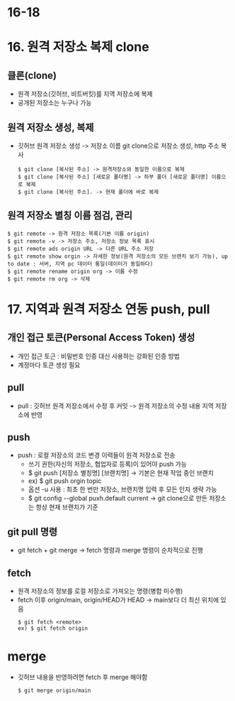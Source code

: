 # 16-18
# 16. 원격 저장소 복제 clone
## 클론(clone)
- 원격 저장소(깃허브, 비트버킷)를 지역 저장소에 복제
- 공개된 저장소는 누구나 가능


## 원격 저장소 생성, 복제
- 깃허브 원격 저장소 생성 -> 저장소 이름 git clone으로 저장소 생성, http 주소 복사
  ```
  $ git clone [복사된 주소] -> 원격저장소와 동일한 이름으로 복제
  $ git clone [복사된 주소] [새로운 폴더명] -> 하부 폴더 [새로운 폴더명] 이름으로 복제
  $ git clone [복사된 주소]. -> 현재 폴더에 바로 복제
  ```
## 원격 저장소 별칭 이름 점검, 관리
  ```
  $ git remote -> 원격 저장소 목록(기본 이름 origin)
  $ git remote -v -> 저장소 주소, 저장소 정보 목록 표시
  $ git remote ads origin URL -> 다른 URL 주소 저장
  $ git remote show orgin -> 자세한 정보(원격 저장소의 모든 브랜치 보기 가능), up to date : 서버, 지역 pc 데이터 통일(데이터가 동일하다)
  $ git remote rename origin org -> 이름 수정
  $ git remote rm org -> 삭제
  ```
# 17. 지역과 원격 저장소 연동 push, pull
## 개인 접근 토큰(Personal Access Token) 생성
- 개인 접근 토근 : 비밀번호 인증 대신 사용하는 강화된 인증 방법
- 계정마다 토큰 생성 필요
## pull
- pull : 깃허브 원격 저장소에서 수정 후 커밋 -> 원격 저장소의 수정 내용 지역 저장소에 반영
## push
- push : 로컬 저장소의 코드 변경 이력들이 원격 저장소로 전송
  - 쓰기 권한(자신의 저장소, 협업자로 등록)이 있어야 push 가능
  - $ git push [저장소 별칭명] [브랜치명] -> 기본은 현재 작업 중인 브랜치
  - ex) $ git push orgin topic
  - 옵션 -u 사용 : 최초 한 번만 저장소, 브랜치명 입력 후 모든 인자 생략 가능
  - $ git config --global puxh.default current -> git clone으로 만든 저장소는 항상 현재 브랜치가 기준
## git pull 명령
-  git fetch + git merge -> fetch 명령과 merge 명령이 순차적으로 진행

## fetch
- 원격 저장소의 정보를 로컬 저장소로 가져오는 명령(병합 미수행)
- fetch 이후 origin/main, origin/HEAD가 HEAD -> main보다  더 최신 위치에 있음
   ```
   $ git fetch <remote>
   ex) $ git fetch origin
  ```

# merge
- 깃허브 내용을 반영하려면 fetch 후 merge 해야함
  ```
  $ git merge origin/main
  ```
  
